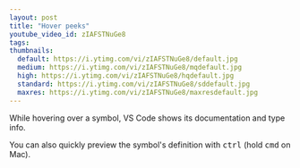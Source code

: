 ```yaml
---
layout: post
title: "Hover peeks"
youtube_video_id: zIAFSTNuGe8
tags:
thumbnails:
  default: https://i.ytimg.com/vi/zIAFSTNuGe8/default.jpg
  medium: https://i.ytimg.com/vi/zIAFSTNuGe8/mqdefault.jpg
  high: https://i.ytimg.com/vi/zIAFSTNuGe8/hqdefault.jpg
  standard: https://i.ytimg.com/vi/zIAFSTNuGe8/sddefault.jpg
  maxres: https://i.ytimg.com/vi/zIAFSTNuGe8/maxresdefault.jpg
---
```


While hovering over a symbol, VS Code shows its documentation and type info.

You can also quickly preview the symbol's definition with <kbd>ctrl</kbd> (hold <kbd>cmd</kbd> on Mac).
